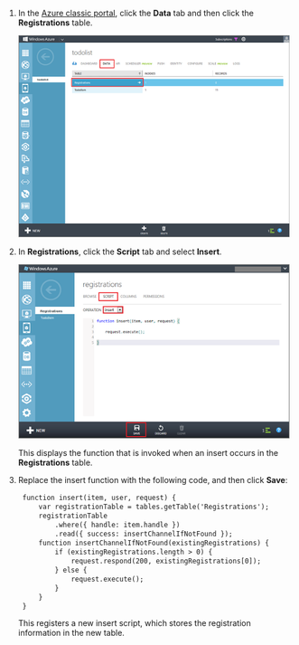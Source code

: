 

1. In the [Azure classic portal](https://manage.windowsazure.com/), click the **Data** tab and then click the **Registrations** table. 

    ![](./media/mobile-services-update-registrations-script/mobile-portal-data-tables-registrations.png)

2. In **Registrations**, click the **Script** tab and select **Insert**.
   
    ![](./media/mobile-services-update-registrations-script/mobile-insert-script-registrations.png)

    This displays the function that is invoked when an insert occurs in the **Registrations** table.

3. Replace the insert function with the following code, and then click **Save**:

        function insert(item, user, request) {
            var registrationTable = tables.getTable('Registrations');
            registrationTable
                .where({ handle: item.handle })
                .read({ success: insertChannelIfNotFound });
            function insertChannelIfNotFound(existingRegistrations) {
                if (existingRegistrations.length > 0) {
                    request.respond(200, existingRegistrations[0]);
                } else {
                    request.execute();
                }
            }
        }

   This registers a new insert script, which stores the registration information in the new table.


